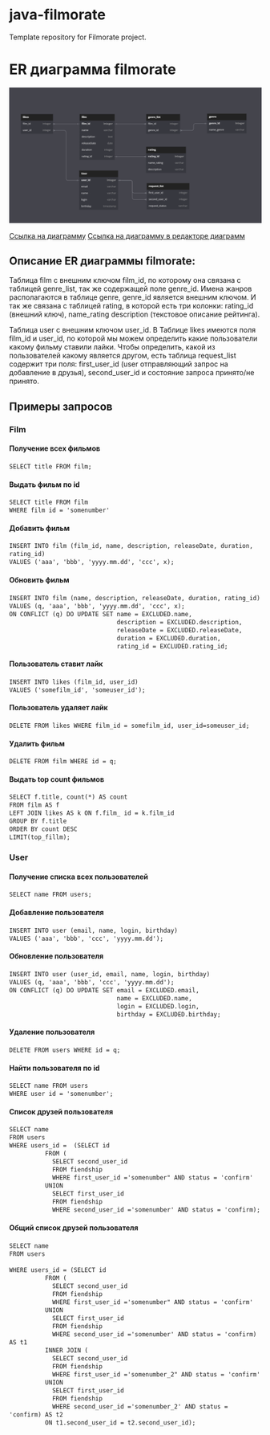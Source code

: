 # java-filmorate
Template repository for Filmorate project.

# ЕR диаграмма filmorate

<img src = "src/main/resources/filmorateER.png" width="" height = "">

[Ссылка на диаграмму](src/main/resources/filmorateER.png)
[Ссылка на диаграмму в редакторе диаграмм](https://dbdiagram.io/d/6436b0d58615191cfa8d5bbd)

## Описание ER диаграммы filmorate:

Таблица film с внешним ключом film_id, по которому она связана с таблицей genre_list, так же содержащей поле genre_id.
Имена жанров располагаются в таблице genre, genre_id является внешним ключом. И так же связана с таблицей rating, в 
которой есть три колонки: rating_id (внешний ключ), name_rating description (текстовое описание рейтинга). 

Таблица user с внешним ключом user_id. В Таблице likes имеются поля film_id и user_id, по которой мы можем определить
какие пользователи какому фильму ставили лайки. Чтобы определить, какой из пользователей какому является другом, есть
таблица request_list содержит три поля: first_user_id (user отправляющий запрос на добавление в друзья), second_user_id
и состояние запроса принято/не принято. 

## Примеры запросов

### Film

#### Получение всех фильмов

```
SELECT title FROM film;
```

#### Выдать фильм по id

```
SELECT title FROM film
WHERE film id = 'somenumber'
```

#### Добавить фильм

```
INSERT INTO film (film_id, name, description, releaseDate, duration, rating_id)
VALUES ('aaa', 'bbb', 'yyyy.mm.dd', 'ccc', x); 
```

#### Обновить фильм

```
INSERT INTO film (name, description, releaseDate, duration, rating_id)
VALUES (q, 'aaa', 'bbb', 'yyyy.mm.dd', 'ccc', x); 
ON CONFLICT (q) DO UPDATE SET name = EXCLUDED.name, 
                              description = EXCLUDED.description, 
                              releaseDate = EXCLUDED.releaseDate, 
                              duration = EXCLUDED.duration, 
                              rating_id = EXCLUDED.rating_id; 
```

#### Пользователь ставит лайк

```
INSERT INTO likes (film_id, user_id)
VALUES ('somefilm_id', 'someuser_id');
```

#### Пользователь удаляет лайк

```
DELETE FROM likes WHERE film_id = somefilm_id, user_id=someuser_id;
```

#### Удалить фильм

```
DELETE FROM film WHERE id = q; 
```

#### Выдать top count фильмов

```
SELECT f.title, count(*) AS count
FROM film AS f
LEFT JOIN likes AS k ON f.film_ id = k.film_id
GROUP BY f.title
ORDER BY count DESС
LIMIT(top_fillm);
```
### User

#### Получение списка всех пользователей

```
SELECT name FROM users;
```

#### Добавление пользователя

```
INSERT INTO user (email, name, login, birthday)
VALUES ('aaa', 'bbb', 'ccc', 'yyyy.mm.dd'); 
```

#### Обновление пользователя

```
INSERT INTO user (user_id, email, name, login, birthday)
VALUES (q, 'aaa', 'bbb', 'ccc', 'yyyy.mm.dd'); 
ON CONFLICT (q) DO UPDATE SET email = EXCLUDED.email, 
                              name = EXCLUDED.name, 
                              login = EXCLUDED.login, 
                              birthday = EXCLUDED.birthday; 

```

#### Удаление пользователя

```
DELETE FROM users WHERE id = q; 
```

#### Найти пользователя по id

```
SELECT name FROM users
WHERE user id = 'somenumber';
```

#### Список друзей пользователя

```
SELECT name 
FROM users 
WHERE users_id =  (SELECT id 
		  FROM (
			SELECT second_user_id
		  	FROM fiendship
		  	WHERE first_user_id ='somenumber" AND status = 'confirm'
		  UNION 
			SELECT first_user_id
		  	FROM fiendship
		  	WHERE second_user_id ='somenumber' AND status = 'confirm);
```

#### Общий список друзей пользователя

```
SELECT name 
FROM users 

WHERE users_id = (SELECT id 
		  FROM (
			SELECT second_user_id
		  	FROM fiendship
		  	WHERE first_user_id ='somenumber" AND status = 'confirm'
		  UNION 
			SELECT first_user_id
		  	FROM fiendship
		  	WHERE second_user_id ='somenumber' AND status = 'confirm) AS t1
		  INNER JOIN (
			SELECT second_user_id
			FROM fiendship
		  	WHERE first_user_id ='somenumber_2" AND status = 'confirm'
		  UNION 
			SELECT first_user_id
		  	FROM fiendship
		  	WHERE second_user_id ='somenumber_2' AND status = 'confirm) AS t2
		  ON t1.second_user_id = t2.second_user_id); 
```